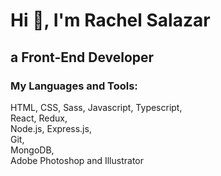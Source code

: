 <h1 align="left">Hi 👋, I'm Rachel Salazar</h1>
<h2 align="left">a Front-End Developer</h2>

<h3 align="left">My Languages and Tools:</h3>
HTML, CSS, Sass, Javascript, Typescript,<br>
React, Redux,<br>
Node.js, Express.js,<br>
Git,<br>
MongoDB,<br> 
Adobe Photoshop and Illustrator
